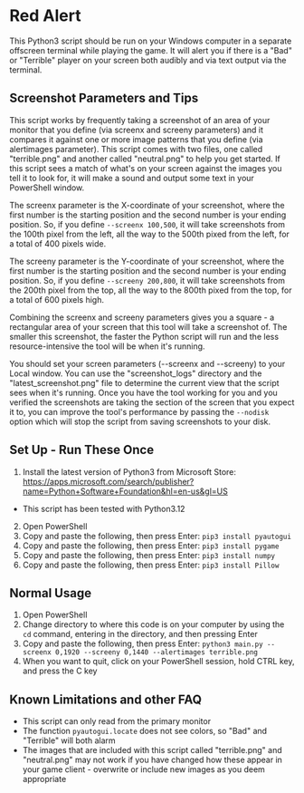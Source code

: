 # Red Alert

This Python3 script should be run on your Windows computer in a separate offscreen terminal while playing the game.  It will alert you if there is a "Bad" or "Terrible" player on your screen both audibly and via text output via the terminal.


## Screenshot Parameters and Tips

This script works by frequently taking a screenshot of an area of your monitor that you define (via screenx and screeny parameters) and it compares it against one or more image patterns that you define (via alertimages parameter).  This script comes with two files, one called "terrible.png" and another called "neutral.png" to help you get started.  If this script sees a match of what's on your screen against the images you tell it to look for, it will make a sound and output some text in your PowerShell window.

The screenx parameter is the X-coordinate of your screenshot, where the first number is the starting position and the second number is your ending position.  So, if you define `--screenx 100,500`, it will take screenshots from the 100th pixel from the left, all the way to the 500th pixed from the left, for a total of 400 pixels wide.

The screeny parameter is the Y-coordinate of your screenshot, where the first number is the starting position and the second number is your ending position.  So, if you define `--screeny 200,800`, it will take screenshots from the 200th pixel from the top, all the way to the 800th pixed from the top, for a total of 600 pixels high.

Combining the screenx and screeny parameters gives you a square - a rectangular area of your screen that this tool will take a screenshot of.  The smaller this screenshot, the faster the Python script will run and the less resource-intensive the tool will be when it's running.

You should set your screen parameters (--screenx and --screeny) to your Local window.  You can use the "screenshot_logs" directory and the "latest_screenshot.png" file to determine the current view that the script sees when it's running.  Once you have the tool working for you and you verified the screenshots are taking the section of the screen that you expect it to, you can improve the tool's performance by passing the `--nodisk` option which will stop the script from saving screenshots to your disk.


## Set Up - Run These Once

1. Install the latest version of Python3 from Microsoft Store: https://apps.microsoft.com/search/publisher?name=Python+Software+Foundation&hl=en-us&gl=US
 * This script has been tested with Python3.12
2. Open PowerShell
3. Copy and paste the following, then press Enter: `pip3 install pyautogui`
4. Copy and paste the following, then press Enter: `pip3 install pygame`
5. Copy and paste the following, then press Enter: `pip3 install numpy`
6. Copy and paste the following, then press Enter: `pip3 install Pillow`


## Normal Usage

1. Open PowerShell
2. Change directory to where this code is on your computer by using the `cd` command, entering in the directory, and then pressing Enter
3. Copy and paste the following, then press Enter: `python3 main.py --screenx 0,1920 --screeny 0,1440 --alertimages terrible.png`
4. When you want to quit, click on your PowerShell session, hold CTRL key, and press the C key


## Known Limitations and other FAQ

* This script can only read from the primary monitor
* The function `pyautogui.locate` does not see colors, so "Bad" and "Terrible" will both alarm
* The images that are included with this script called "terrible.png" and "neutral.png" may not work if you have changed how these appear in your game client - overwrite or include new images as you deem appropriate
